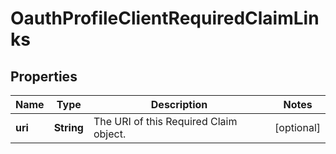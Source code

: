 

# OauthProfileClientRequiredClaimLinks


## Properties

| Name | Type | Description | Notes |
|------------ | ------------- | ------------- | -------------|
|**uri** | **String** | The URI of this Required Claim object. |  [optional] |



